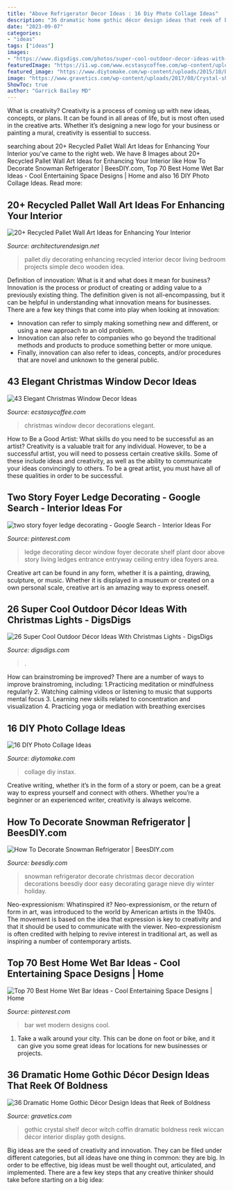```yaml
---
title: "Above Refrigerator Decor Ideas : 16 Diy Photo Collage Ideas"
description: "36 dramatic home gothic décor design ideas that reek of boldness"
date: "2023-09-07"
categories:
- "ideas"
tags: ["ideas"]
images:
- "https://www.digsdigs.com/photos/super-cool-outdoor-decor-ideas-with-christmas-lights-18.jpg"
featuredImage: "https://i1.wp.com/www.ecstasycoffee.com/wp-content/uploads/2016/10/Christmas-Window-Decorations-Ideas-7.jpg"
featured_image: "https://www.diytomake.com/wp-content/uploads/2015/10/DIY-Photo-Collage-Instax-Wall.jpg"
image: "https://www.gravetics.com/wp-content/uploads/2017/08/Crystal-shelf.jpg"
ShowToc: true
author: "Garrick Bailey MD"
---
```



What is creativity?
Creativity is a process of coming up with new ideas, concepts, or plans. It can be found in all areas of life, but is most often used in the creative arts. Whether it’s designing a new logo for your business or painting a mural, creativity is essential to success.

	

		
searching about 20+ Recycled Pallet Wall Art Ideas for Enhancing Your Interior you've came to the right web. We have 8 Images about 20+ Recycled Pallet Wall Art Ideas for Enhancing Your Interior like How To Decorate Snowman Refrigerator | BeesDIY.com, Top 70 Best Home Wet Bar Ideas - Cool Entertaining Space Designs | Home and also 16 DIY Photo Collage Ideas. Read more:
		
    
## 20+ Recycled Pallet Wall Art Ideas For Enhancing Your Interior

<img loading=lazy src="http://cdn.architecturendesign.net/wp-content/uploads/2015/06/AD-Pallet-Wall-Art-9.jpg" onerror="this.onerror=null;this.src='https://tse4.mm.bing.net/th?id=OIP.xZGMJb9Zy_pKMOJAJpu9VgHaLH&amp;pid=15.1';" alt="20+ Recycled Pallet Wall Art Ideas for Enhancing Your Interior">

_Source: architecturendesign.net_

>pallet diy decorating enhancing recycled interior decor living bedroom projects simple deco wooden idea. 

	

Definition of innovation: What is it and what does it mean for business?
Innovation is the process or product of creating or adding value to a previously existing thing. The definition given is not all-encompassing, but it can be helpful in understanding what innovation means for businesses. 
There are a few key things that come into play when looking at innovation: 
- Innovation can refer to simply making something new and different, or using a new approach to an old problem. 
- Innovation can also refer to companies who go beyond the traditional methods and products to produce something better or more unique. 
- Finally, innovation can also refer to ideas, concepts, and/or procedures that are novel and unknown to the general public.

    
## 43 Elegant Christmas Window Decor Ideas

<img loading=lazy src="https://i1.wp.com/www.ecstasycoffee.com/wp-content/uploads/2016/10/Christmas-Window-Decorations-Ideas-7.jpg" onerror="this.onerror=null;this.src='https://tse2.mm.bing.net/th?id=OIP.j12qQWUvM66CGY7a_Kl-NQHaKX&amp;pid=15.1';" alt="43 Elegant Christmas Window Decor Ideas">

_Source: ecstasycoffee.com_

>christmas window decor decorations elegant. 

	

How to Be a Good Artist: What skills do you need to be successful as an artist?
Creativity is a valuable trait for any individual. However, to be a successful artist, you will need to possess certain creative skills. Some of these include ideas and creativity, as well as the ability to communicate your ideas convincingly to others. To be a great artist, you must have all of these qualities in order to be successful.

    
## Two Story Foyer Ledge Decorating - Google Search - Interior Ideas For

<img loading=lazy src="https://i.pinimg.com/736x/9c/2e/4b/9c2e4b3ea5bbc0316315985931b93434--window-ledge-decor-plant-ledge-decorating.jpg" onerror="this.onerror=null;this.src='https://tse1.mm.bing.net/th?id=OIP.QYyW-8wqDtGD3rYoS3V6JwAAAA&amp;pid=15.1';" alt="two story foyer ledge decorating - Google Search - Interior Ideas For">

_Source: pinterest.com_

>ledge decorating decor window foyer decorate shelf plant door above story living ledges entrance entryway ceiling entry idea foyers area. 

	

Creative art can be found in any form, whether it is a painting, drawing, sculpture, or music. Whether it is displayed in a museum or created on a own personal scale, creative art is an amazing way to express oneself.

    
## 26 Super Cool Outdoor Décor Ideas With Christmas Lights - DigsDigs

<img loading=lazy src="https://www.digsdigs.com/photos/super-cool-outdoor-decor-ideas-with-christmas-lights-18.jpg" onerror="this.onerror=null;this.src='https://tse3.mm.bing.net/th?id=OIP.-_jmW_60Ki14CxKWOX_4gAHaKX&amp;pid=15.1';" alt="26 Super Cool Outdoor Décor Ideas With Christmas Lights - DigsDigs">

_Source: digsdigs.com_

>. 

	

How can brainstroming be improved?
There are a number of ways to improve brainstroming, including: 
1.Practicing meditation or mindfulness regularly 
2. Watching calming videos or listening to music that supports mental focus 
3. Learning new skills related to concentration and visualization 
4. Practicing yoga or mediation with breathing exercises 

    
## 16 DIY Photo Collage Ideas

<img loading=lazy src="https://www.diytomake.com/wp-content/uploads/2015/10/DIY-Photo-Collage-Instax-Wall.jpg" onerror="this.onerror=null;this.src='https://tse3.mm.bing.net/th?id=OIP.o9Lp4PELRJx9TBYauYXAlwHaLH&amp;pid=15.1';" alt="16 DIY Photo Collage Ideas">

_Source: diytomake.com_

>collage diy instax. 

	

Creative writing, whether it’s in the form of a story or poem, can be a great way to express yourself and connect with others. Whether you’re a beginner or an experienced writer, creativity is always welcome.

    
## How To Decorate Snowman Refrigerator | BeesDIY.com

<img loading=lazy src="http://www.beesdiy.com/wp-content/uploads/2015/12/How-To-Decorate-Snowman-Refrigerators-4.jpg" onerror="this.onerror=null;this.src='https://tse3.mm.bing.net/th?id=OIP.mvHsavD7POEu2jNTQOGdGwHaLH&amp;pid=15.1';" alt="How To Decorate Snowman Refrigerator | BeesDIY.com">

_Source: beesdiy.com_

>snowman refrigerator decorate christmas decor decoration decorations beesdiy door easy decorating garage nieve diy winter holiday. 

	

Neo-expressionism: Whatinspired it?
Neo-expressionism, or the return of form in art, was introduced to the world by American artists in the 1940s. The movement is based on the idea that expression is key to creativity and that it should be used to communicate with the viewer. Neo-expressionism is often credited with helping to revive interest in traditional art, as well as inspiring a number of contemporary artists.

    
## Top 70 Best Home Wet Bar Ideas - Cool Entertaining Space Designs | Home

<img loading=lazy src="https://i.pinimg.com/736x/a7/b7/4a/a7b74a7d3ceb4ddde33a12382b81c91f.jpg" onerror="this.onerror=null;this.src='https://tse2.mm.bing.net/th?id=OIP.QJR99U72Any1qxdaGxhFRwAAAA&amp;pid=15.1';" alt="Top 70 Best Home Wet Bar Ideas - Cool Entertaining Space Designs | Home">

_Source: pinterest.com_

>bar wet modern designs cool. 

	

1. Take a walk around your city. This can be done on foot or bike, and it can give you some great ideas for locations for new businesses or projects. 

    
## 36 Dramatic Home Gothic Décor Design Ideas That Reek Of Boldness

<img loading=lazy src="https://www.gravetics.com/wp-content/uploads/2017/08/Crystal-shelf.jpg" onerror="this.onerror=null;this.src='https://tse1.mm.bing.net/th?id=OIP.XipW44GLzJSYW9SpPPvtFwHaKs&amp;pid=15.1';" alt="36 Dramatic Home Gothic Décor Design Ideas that Reek of Boldness">

_Source: gravetics.com_

>gothic crystal shelf decor witch coffin dramatic boldness reek wiccan décor interior display goth designs. 

	

Big ideas are the seed of creativity and innovation. They can be filed under different categories, but all ideas have one thing in common: they are big. In order to be effective, big ideas must be well thought out, articulated, and implemented. There are a few key steps that any creative thinker should take before starting on a big idea: 

